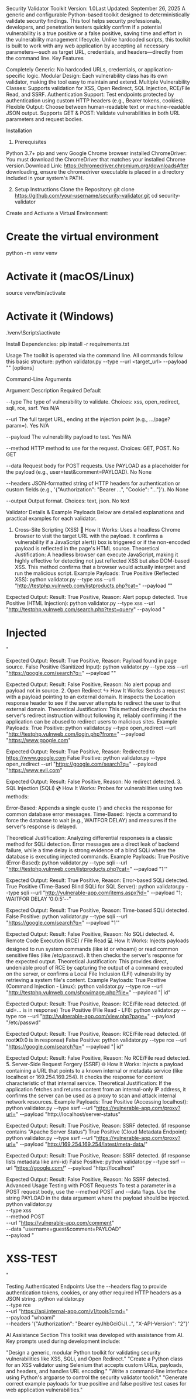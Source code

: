 Security Validator Toolkit
Version: 1.0Last Updated: September 26, 2025
A generic and configurable Python-based toolkit designed to deterministically validate security findings. This tool helps security professionals, developers, and penetration testers quickly confirm if a potential vulnerability is a true positive or a false positive, saving time and effort in the vulnerability management lifecycle.
Unlike hardcoded scripts, this toolkit is built to work with any web application by accepting all necessary parameters—such as target URL, credentials, and headers—directly from the command line.
Key Features

Completely Generic: No hardcoded URLs, credentials, or application-specific logic.
Modular Design: Each vulnerability class has its own validator, making the tool easy to maintain and extend.
Multiple Vulnerability Classes: Supports validation for XSS, Open Redirect, SQL Injection, RCE/File Read, and SSRF.
Authentication Support: Test endpoints protected by authentication using custom HTTP headers (e.g., Bearer tokens, cookies).
Flexible Output: Choose between human-readable text or machine-readable JSON output.
Supports GET & POST: Validate vulnerabilities in both URL parameters and request bodies.

Installation
1. Prerequisites

Python 3.7+
pip and venv
Google Chrome browser installed
ChromeDriver: You must download the ChromeDriver that matches your installed Chrome version.Download Link: https://chromedriver.chromium.org/downloadsAfter downloading, ensure the chromedriver executable is placed in a directory included in your system's PATH.

2. Setup Instructions
Clone the Repository:
git clone https://github.com/your-username/security-validator.git
cd security-validator

Create and Activate a Virtual Environment:
# Create the virtual environment
python -m venv venv

# Activate it (macOS/Linux)
source venv/bin/activate

# Activate it (Windows)
.\venv\Scripts\activate

Install Dependencies:
pip install -r requirements.txt

Usage
The toolkit is operated via the command line. All commands follow this basic structure:
python validator.py --type <type> --url <target_url> --payload "<payload>" [options]

Command-Line Arguments



Argument
Description
Required
Default



--type
The type of vulnerability to validate. Choices: xss, open_redirect, sqli, rce, ssrf.
Yes
N/A


--url
The full target URL, ending at the injection point (e.g., .../page?param=).
Yes
N/A


--payload
The vulnerability payload to test.
Yes
N/A


--method
HTTP method to use for the request. Choices: GET, POST.
No
GET


--data
Request body for POST requests. Use PAYLOAD as a placeholder for the payload (e.g., user=test&comment=PAYLOAD).
No
None


--headers
JSON-formatted string of HTTP headers for authentication or custom fields (e.g., '{"Authorization": "Bearer ...", "Cookie": "..."}').
No
None


--output
Output format. Choices: text, json.
No
text


Validator Details & Example Payloads
Below are detailed explanations and practical examples for each validator.
1. Cross-Site Scripting (XSS) 💉
How It Works: Uses a headless Chrome browser to visit the target URL with the payload. It confirms a vulnerability if a JavaScript alert() box is triggered or if the non-encoded payload is reflected in the page's HTML source.
Theoretical Justification: A headless browser can execute JavaScript, making it highly effective for detecting not just reflected XSS but also DOM-based XSS. This method confirms that a browser would actually interpret and run the malicious script.
Example Payloads:
True Positive (Reflected XSS):
python validator.py --type xss --url "http://testphp.vulnweb.com/listproducts.php?cat=" --payload "<script>alert('xss')</script>"

Expected Output: Result: True Positive, Reason: Alert popup detected.
True Positive (HTML Injection):
python validator.py --type xss --url "http://testphp.vulnweb.com/search.php?test=query" --payload "<h1>Injected</h1>"

Expected Output: Result: True Positive, Reason: Payload found in page source.
False Positive (Sanitized Input):
python validator.py --type xss --url "https://google.com/search?q=" --payload "<script>alert('xss')</script>"

Expected Output: Result: False Positive, Reason: No alert popup and payload not in source.
2. Open Redirect ↪️
How It Works: Sends a request with a payload pointing to an external domain. It inspects the Location response header to see if the server attempts to redirect the user to that external domain.
Theoretical Justification: This method directly checks the server's redirect instruction without following it, reliably confirming if the application can be abused to redirect users to malicious sites.
Example Payloads:
True Positive:
python validator.py --type open_redirect --url "http://testphp.vulnweb.com/login.php?from=" --payload "https://www.google.com"

Expected Output: Result: True Positive, Reason: Redirected to https://www.google.com
False Positive:
python validator.py --type open_redirect --url "https://google.com/search?q=" --payload "https://www.evil.com"

Expected Output: Result: False Positive, Reason: No redirect detected.
3. SQL Injection (SQLi) 💿
How It Works: Probes for vulnerabilities using two methods:

Error-Based: Appends a single quote (') and checks the response for common database error messages.
Time-Based: Injects a command to force the database to wait (e.g., WAITFOR DELAY) and measures if the server's response is delayed.

Theoretical Justification: Analyzing differential responses is a classic method for SQLi detection. Error messages are a direct leak of backend failure, while a time delay is strong evidence of a blind SQLi where the database is executing injected commands.
Example Payloads:
True Positive (Error-Based):
python validator.py --type sqli --url "http://testphp.vulnweb.com/listproducts.php?cat=" --payload "1'"

Expected Output: Result: True Positive, Reason: Error-based SQLi detected.
True Positive (Time-Based Blind SQLi for SQL Server):
python validator.py --type sqli --url "http://vulnerable-app.com/items.aspx?id=" --payload "1; WAITFOR DELAY '0:0:5'--"

Expected Output: Result: True Positive, Reason: Time-based SQLi detected.
False Positive:
python validator.py --type sqli --url "https://google.com/search?q=" --payload "1'"

Expected Output: Result: False Positive, Reason: No SQLi detected.
4. Remote Code Execution (RCE) / File Read 💻
How It Works: Injects payloads designed to run system commands (like id or whoami) or read common sensitive files (like /etc/passwd). It then checks the server's response for the expected output.
Theoretical Justification: This provides direct, undeniable proof of RCE by capturing the output of a command executed on the server, or confirms a Local File Inclusion (LFI) vulnerability by retrieving a system file's content.
Example Payloads:
True Positive (Command Injection - Linux):
python validator.py --type rce --url "http://testphp.vulnweb.com/showimage.php?file=" --payload "| id"

Expected Output: Result: True Positive, Reason: RCE/File read detected. (if uid=... is in response)
True Positive (File Read - LFI):
python validator.py --type rce --url "http://vulnerable-app.com/view.php?page=" --payload "/etc/passwd"

Expected Output: Result: True Positive, Reason: RCE/File read detected. (if root:x:0:0 is in response)
False Positive:
python validator.py --type rce --url "https://google.com/search?q=" --payload "| id"

Expected Output: Result: False Positive, Reason: No RCE/File read detected.
5. Server-Side Request Forgery (SSRF) 🌐
How It Works: Injects a payload containing a URL that points to a known internal or metadata service (like localhost or 169.254.169.254). It checks the response for content characteristic of that internal service.
Theoretical Justification: If the application fetches and returns content from an internal-only IP address, it confirms the server can be used as a proxy to scan and attack internal network resources.
Example Payloads:
True Positive (Accessing localhost):
python validator.py --type ssrf --url "https://vulnerable-app.com/proxy?url=" --payload "http://localhost/server-status"

Expected Output: Result: True Positive, Reason: SSRF detected. (if response contains "Apache Server Status")
True Positive (Cloud Metadata Endpoint):
python validator.py --type ssrf --url "https://vulnerable-app.com/proxy?url=" --payload "http://169.254.169.254/latest/meta-data/"

Expected Output: Result: True Positive, Reason: SSRF detected. (if response lists metadata like ami-id)
False Positive:
python validator.py --type ssrf --url "https://google.com/" --payload "http://localhost"

Expected Output: Result: False Positive, Reason: No SSRF detected.
Advanced Usage
Testing with POST Requests
To test a parameter in a POST request body, use the --method POST and --data flags. Use the string PAYLOAD in the data argument where the payload should be injected.
python validator.py \
  --type xss \
  --method POST \
  --url "https://vulnerable-app.com/comment" \
  --data "username=guest&comment=PAYLOAD" \
  --payload "<h1>XSS-TEST</h1>"

Testing Authenticated Endpoints
Use the --headers flag to provide authentication tokens, cookies, or any other required HTTP headers as a JSON string.
python validator.py \
  --type rce \
  --url "https://api.internal-app.com/v1/tools?cmd=" \
  --payload "whoami" \
  --headers '{"Authorization": "Bearer eyJhbGciOiJI...", "X-API-Version": "2"}'

AI Assistance Section
This toolkit was developed with assistance from AI. Key prompts used during development include:

"Design a generic, modular Python toolkit for validating security vulnerabilities like XSS, SQLi, and Open Redirect."
"Create a Python class for an XSS validator using Selenium that accepts custom URLs, payloads, and headers, and handles URL encoding."
"Write a command-line interface using Python's argparse to control the security validator toolkit."
"Generate correct example payloads for true positive and false positive test cases for web application vulnerabilities."
